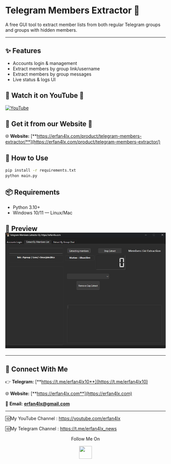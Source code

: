 # Telegram Members Extractor 🧠
A free GUI tool to extract member lists from both regular Telegram groups and groups with hidden members.

---

## ✨ Features
- Accounts login & management
- Extract members by group link/username
- Extract members by group messages
- Live status & logs UI

## 🚀 Watch it on YouTube 🚀
[![YouTube](https://img.shields.io/badge/Watch%20on-YouTube-red?logo=youtube&logoColor=white)](https://youtu.be/NLxQ1QBFADQ)

## 🚀 Get it from our Website 🚀
🌐 **Website:** [**https://erfan4lx.com/product/telegram-members-extractor/**](https://erfan4lx.com/product/telegram-members-extractor/) 


## 🚀 How to Use
```bash
pip install -r requirements.txt
python main.py
```

## 📦 Requirements
- Python 3.10+
- Windows 10/11 — Linux/Mac

## 📸 Preview ![App Screenshot](screenshot.png)

---

## 💬 **Connect With Me**

👉 **Telegram:** [**https://t.me/erfan4lx10**](https://t.me/erfan4lx10)

🌐 **Website:** [**https://erfan4lx.com**](https://erfan4lx.com) 

📧 **Email:** [**erfan4lx@gmail.com**](mailto:erfan4lx@gmail.com)

---

🆔My YouTube Channel : https://youtube.com/erfan4lx

🆔My Telegram Channel : https://t.me/erfan4lx_news

<p align="center">
  Follow Me On
</p>
<p align="center">
  <a href="https://www.youtube.com/c/erfan4lx?sub_confirmation=1">
    <img src="https://www.iconsdb.com/icons/preview/black/youtube-4-xxl.png" width="40" height="40">
  </a>
</p>
